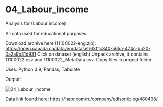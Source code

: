 # 04_Labour_income
Analysis for (Labour income)

All data used for educational purposes.

Download archive here (11100022-eng.zip): https://open.canada.ca/data/en/dataset/63f1c840-565a-474c-b520-0a2a9b31d931
Click on dataset (english)
Unpack archive, it contains 11100022.csv and 11100022_MetaData.csv. Copy files in project folder.

Uses: Python 3.9; Pandas; Tabulate

Output:

![04_Labour_income](https://user-images.githubusercontent.com/108170946/176029473-e74de60a-48a6-4063-bfa1-1baf2ff056f6.png)

Data link found here: https://habr.com/ru/company/edison/blog/480408/
